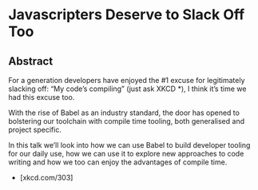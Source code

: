# Javascripters Deserve to Slack Off Too

## Abstract
For a generation developers have enjoyed the #1 excuse for legitimately slacking off: “My code’s compiling” (just ask XKCD *), I think it’s time we had this excuse too.

With the rise of Babel as an industry standard, the door has opened to bolstering our toolchain with compile time tooling, both generalised and project specific.

In this talk we’ll look into how we can use Babel to build developer tooling for our daily use, how we can use it to explore new approaches to code writing and how we too can enjoy the advantages of compile time.

* [xkcd.com/303]